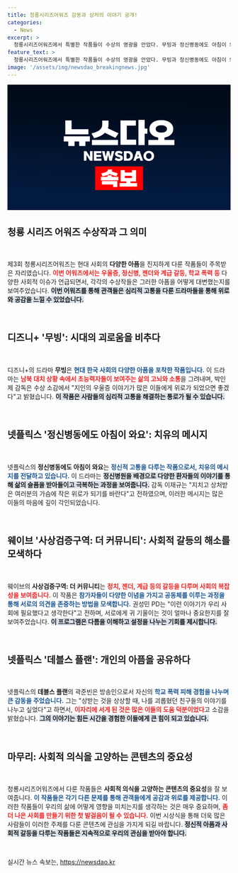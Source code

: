 ```yaml
---
title: 청룡시리즈어워즈 감동과 상처의 이야기 공개!
categories:
  - News
excerpt: >
  청룡시리즈어워즈에서 특별한 작품들이 수상의 영광을 안았다. 무빙과 정신병동에도 아침이 와요는 현대인의 아픔을 다뤄 감동을 주었고, 사상검증구역: 더 커뮤니티는 사회 갈등을 심도 있게 탐구했다. 감정의 깊이를 느껴보세요!
feature_text: >
  청룡시리즈어워즈에서 특별한 작품들이 수상의 영광을 안았다. 무빙과 정신병동에도 아침이 와요는 현대인의 아픔을 다뤄 감동을 주었고, 사상검증구역: 더 커뮤니티는 사회 갈등을 심도 있게 탐구했다. 감정의 깊이를 느껴보세요!
image: '/assets/img/newsdao_breakingnews.jpg'
---
```


<p><img src="/assets/img/newsdao_breakingnews.jpg" alt="cryptoinkorea 속보" /></p>

<h2 data-ke-size="size26">청룡 시리즈 어워즈 수상작과 그 의미</h2>

<p data-ke-size="size16">&nbsp;</p>

<p>제3회 청룡시리즈어워즈는 현대 사회의 <b>다양한 아픔</b>을 진지하게 다룬 작품들이 주목받은 자리였습니다. <b><span style="color: #ee2323;">이번 어워즈에서는 우울증, 정신병, 젠더와 계급 갈등, 학교 폭력 등</span></b> 다양한 사회적 이슈가 언급되면서, 각각의 수상작들은 그러한 아픔을 어떻게 대변했는지를 보여주었습니다. <b><span style="background-color: #21538527;">이번 어워즈를 통해 관객들은 심리적 고통을 다룬 드라마들을 통해 위로와 공감을 느낄 수 있었습니다.</span></b></p>

<p data-ke-size="size16">&nbsp;</p>

<h2 data-ke-size="size26">디즈니+ '무빙': 시대의 괴로움을 비추다</h2>

<p data-ke-size="size16">&nbsp;</p>

<p>디즈니+의 드라마 <b>무빙</b>은 <b><span style="color: #1a5490;">현대 한국 사회의 다양한 아픔을 포착한 작품입니다.</span></b> 이 드라마는 <b><span style="color: #ee2323;">남북 대치 상황 속에서 초능력자들이 보여주는 삶의 고뇌와 소통</span></b>을 그려내며, 박인제 감독은 수상 소감에서 "지인의 우울증 이야기가 많은 이들에게 위로가 되었으면 좋겠다"고 밝혔습니다. <b><span style="background-color: #21538527;">이 작품은 사람들의 심리적 고통을 해결하는 통로가 될 수 있습니다.</span></b></p>

<p data-ke-size="size16">&nbsp;</p>

<h2 data-ke-size="size26">넷플릭스 '정신병동에도 아침이 와요': 치유의 메시지</h2>

<p data-ke-size="size16">&nbsp;</p>

<p>넷플릭스의 <b>정신병동에도 아침이 와요</b>는 <b><span style="color: #1a5490;">정신적 고통을 다루는 작품으로서, 치유의 메시지를 전달하고 있습니다.</span></b> 이 드라마는 <b><span style="background-color: #21538527;">정신병원을 배경으로 다양한 환자들의 이야기를 통해 삶의 슬픔을 받아들이고 극복하는 과정을 보여줍니다.</span></b> 감독 이재규는 "지치고 상처받은 여러분의 가슴에 작은 위로가 되기를 바란다"고 전하였으며, 이러한 메시지는 많은 이들의 마음에 깊이 각인되었습니다.</p>

<p data-ke-size="size16">&nbsp;</p>

<h2 data-ke-size="size26">웨이브 '사상검증구역: 더 커뮤니티': 사회적 갈등의 해소를 모색하다</h2>

<p data-ke-size="size16">&nbsp;</p>

<p>웨이브의 <b>사상검증구역: 더 커뮤니티</b>는 <b><span style="color: #ee2323;">정치, 젠더, 계급 등의 갈등을 다루며 사회의 복잡성을 보여줍니다.</span></b> 이 작품은 <b><span style="color: #1a5490;">참가자들이 다양한 이념을 가지고 공동체를 이루는 과정을 통해 서로의 의견을 존중하는 방법을 모색합니다.</span></b> 권성민 PD는 "이런 이야기가 우리 사회에 필요했다고 생각한다"고 전하며, 서로에게 귀 기울이는 것이 얼마나 중요한지를 잘 보여주었습니다. <b><span style="background-color: #21538527;">이 프로그램은 다름을 이해하고 설정을 나누는 기회를 제시합니다.</span></b></p>

<p data-ke-size="size16">&nbsp;</p>

<h2 data-ke-size="size26">넷플릭스 '데블스 플랜': 개인의 아픔을 공유하다</h2>

<p data-ke-size="size16">&nbsp;</p>

<p>넷플릭스의 <b>데블스 플랜</b>의 곽준빈은 방송인으로서 자신의 <b><span style="color: #1a5490;">학교 폭력 피해 경험을 나누며 큰 감동을 주었습니다.</span></b> 그는 "상받는 것을 상상할 때, 나를 괴롭혔던 친구들의 이야기를 나누고 싶었다"고 하면서, <b><span style="color: #ee2323;">이자리에 서게 된 것은 많은 이들의 도움 덕분이었다</span></b>고 소감을 밝혔습니다. <b><span style="background-color: #21538527;">그의 이야기는 힘든 시간을 경험한 이들에게 큰 힘이 되고 있습니다.</span></b> </p>

<p data-ke-size="size16">&nbsp;</p>

<h2 data-ke-size="size26">마무리: 사회적 의식을 고양하는 콘텐츠의 중요성</h2>

<p data-ke-size="size16">&nbsp;</p>

<p>청룡시리즈어워즈에서 다룬 작품들은 <b>사회적 의식을 고양하는 콘텐츠의 중요성</b>을 잘 보여줍니다. <b><span style="color: #1a5490;">이 작품들은 각기 다른 문제를 통해 관객들에게 공감과 위로를 제공합니다.</span></b> 이러한 작품들이 우리의 삶에 어떻게 영향을 미치는지를 생각하는 것은 매우 중요하며, <b><span style="color: #ee2323;">좀 더 나은 사회를 만들기 위한 첫 발걸음이 될 수 있습니다.</span></b> 이번 시상식을 통해 더욱 많은 사람들이 이러한 주제를 다룬 콘텐츠에 관심을 가지게 되길 바랍니다. <b><span style="background-color: #21538527;">정신적 아픔과 사회적 갈등을 다루는 작품들은 지속적으로 우리의 관심을 받아야 합니다.</span></b> </p>

<p data-ke-size="size16">&nbsp;</p>
실시간 뉴스 속보는, <a href="https://newsdao.kr" rel="dofollow">https://newsdao.kr</a>


